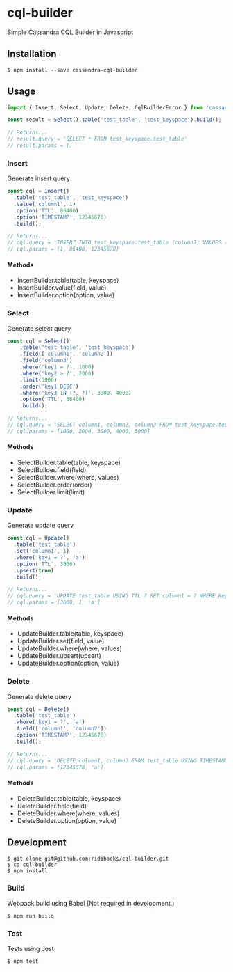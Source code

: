 # cql-builder

Simple Cassandra CQL Builder in Javascript

## Installation

```
$ npm install --save cassandra-cql-builder
```

## Usage

```javascript
import { Insert, Select, Update, Delete, CqlBuilderError } from 'cassandra-cql-builder';

const result = Select().table('test_table', 'test_keyspace').build();

// Returns...
// result.query = 'SELECT * FROM test_keyspace.test_table'
// result.params = []
```

### Insert

Generate insert query

```javascript
const cql = Insert()
  .table('test_table', 'test_keyspace')
  .value('column1', 1)
  .option('TTL', 86400)
  .option('TIMESTAMP', 12345678)
  .build();

// Returns...
// cql.query = 'INSERT INTO test_keyspace.test_table (column1) VALUES (?) USING TTL ? AND TIMESTAMP ?'
// cql.params = [1, 86400, 12345678]
```

#### Methods

* InsertBuilder.table(table, keyspace)
* InsertBuilder.value(field, value)
* InsertBuilder.option(option, value)

### Select

Generate select query

```javascript
const cql = Select()
    .table('test_table', 'test_keyspace')
    .field(['column1', 'column2'])
    .field('column3')
    .where('key1 = ?', 1000)
    .where('key2 > ?', 2000)
    .limit(5000)
    .order('key1 DESC')
    .where('key3 IN (?, ?)', 3000, 4000)
    .option('TTL', 86400)
    .build();

// Returns...
// cql.query = 'SELECT column1, column2, column3 FROM test_keyspace.test_table WHERE key1 = ? AND key2 > ? AND key3 IN (?, ?) ORDER BY key1 DESC LIMIT ?'
// cql.params = [1000, 2000, 3000, 4000, 5000]
```

#### Methods

* SelectBuilder.table(table, keyspace)
* SelectBuilder.field(field)
* SelectBuilder.where(where, values)
* SelectBuilder.order(order)
* SelectBuilder.limit(limit)

### Update

Generate update query

```javascript
const cql = Update()
  .table('test_table')
  .set('column1', 1)
  .where('key1 = ?', 'a')
  .option('TTL', 3000)
  .upsert(true)
  .build();

// Returns...
// cql.query = 'UPDATE test_table USING TTL ? SET column1 = ? WHERE key1 = ?'
// cql.params = [3000, 1, 'a']
```

#### Methods

* UpdateBuilder.table(table, keyspace)
* UpdateBuilder.set(field, value)
* UpdateBuilder.where(where, values)
* UpdateBuilder.upsert(upsert)
* UpdateBuilder.option(option, value)

### Delete

Generate delete query

```javascript
const cql = Delete()
  .table('test_table')
  .where('key1 = ?', 'a')
  .field(['column1', 'column2'])
  .option('TIMESTAMP', 12345678)
  .build();

// Returns...
// cql.query = 'DELETE column1, column2 FROM test_table USING TIMESTAMP ? WHERE key1 = ?'
// cql.params = [12345678, 'a']
```
#### Methods

* DeleteBuilder.table(table, keyspace)
* DeleteBuilder.field(field)
* DeleteBuilder.where(where, values)
* DeleteBuilder.option(option, value)

## Development

```
$ git clone git@github.com:ridibooks/cql-builder.git
$ cd cql-builder
$ npm install
```

### Build

Webpack build using Babel (Not required in development.) 

```
$ npm run build
```

### Test

Tests using Jest

```
$ npm test
```
